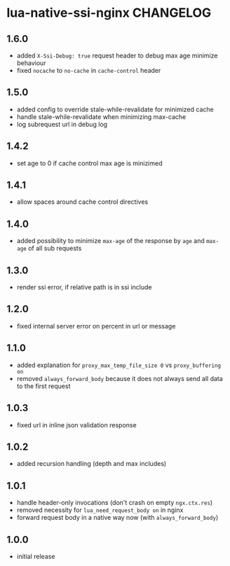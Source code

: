 # lua-native-ssi-nginx CHANGELOG

## 1.6.0

- added `X-Ssi-Debug: true` request header to debug max age minimize behaviour
- fixed `nocache` to `no-cache` in `cache-control` header

## 1.5.0

- added config to override stale-while-revalidate for minimized cache
- handle stale-while-revalidate when minimizing max-cache
- log subrequest url in debug log

## 1.4.2

- set age to 0 if cache control max age is minizimed

## 1.4.1

- allow spaces around cache control directives

## 1.4.0

- added possibility to minimize `max-age` of the response by `age` and `max-age` of all sub requests

## 1.3.0

- render ssi error, if relative path is in ssi include

## 1.2.0

- fixed internal server error on percent in url or message

## 1.1.0

- added explanation for `proxy_max_temp_file_size 0` vs `proxy_buffering on`
- removed `always_forward_body` because it does not always send all data to the first request

## 1.0.3

- fixed url in inline json validation response

## 1.0.2

- added recursion handling (depth and max includes)

## 1.0.1

- handle header-only invocations (don't crash on empty `ngx.ctx.res`)
- removed necessity for `lua_need_request_body on` in nginx
- forward request body in a native way now (with `always_forward_body`)

## 1.0.0

- initial release
